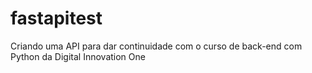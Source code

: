 # fastapitest
Criando uma API para dar continuidade com o curso de back-end com Python da Digital Innovation One
